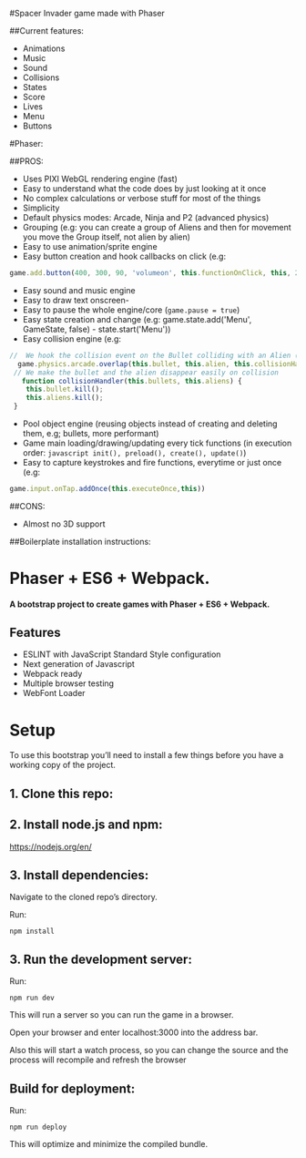 #Spacer Invader game made with Phaser

##Current features:

- Animations
- Music
- Sound
- Collisions
- States
- Score
- Lives
- Menu
- Buttons


#Phaser:

##PROS:

- Uses PIXI WebGL rendering engine (fast)
- Easy to understand what the code does by just looking at it once 
- No complex calculations or verbose stuff for most of the things
- Simplicity
- Default physics modes: Arcade, Ninja and P2 (advanced physics)
- Grouping (e.g:  you can create a group of Aliens and then for movement you move the Group itself, not alien by alien)
- Easy to use animation/sprite engine 
- Easy button creation and hook callbacks on click (e.g: 
```javascript 
game.add.button(400, 300, 90, 'volumeon', this.functionOnClick, this, 2, 1, 0)
```
- Easy sound and music engine
- Easy to draw text onscreen- 
- Easy to pause the whole engine/core (```game.pause = true```)
- Easy state creation and change (e.g: game.state.add('Menu', GameState, false) - state.start('Menu'))
- Easy collision engine (e.g:  
```javascript
//  We hook the collision event on the Bullet colliding with an Alien (firing collisionHandler function on overlap)
  game.physics.arcade.overlap(this.bullet, this.alien, this.collisionHandler, null, this);
 // We make the bullet and the alien disappear easily on collision
   function collisionHandler(this.bullets, this.aliens) { 
    this.bullet.kill(); 
    this.aliens.kill();
 }
 ```
- Pool object engine (reusing objects instead of creating and deleting them, e.g; bullets, more performant)
- Game main loading/drawing/updating every tick functions (in execution order: ```javascript init(), preload(), create(), update()```)
- Easy to capture keystrokes and fire functions, everytime or just once (e.g: 
```javascript 
game.input.onTap.addOnce(this.executeOnce,this))
```

##CONS:

- Almost no 3D support


##Boilerplate installation instructions:

# Phaser + ES6 + Webpack.
#### A bootstrap project to create games with Phaser + ES6 + Webpack.

## Features
- ESLINT with JavaScript Standard Style configuration
- Next generation of Javascript
- Webpack ready
- Multiple browser testing
- WebFont Loader


# Setup
To use this bootstrap you’ll need to install a few things before you have a working copy of the project.

## 1. Clone this repo:

## 2. Install node.js and npm:

https://nodejs.org/en/


## 3. Install dependencies:

Navigate to the cloned repo’s directory.

Run:

```npm install```

## 3. Run the development server:

Run:

```npm run dev```

This will run a server so you can run the game in a browser.

Open your browser and enter localhost:3000 into the address bar.

Also this will start a watch process, so you can change the source and the process will recompile and refresh the browser


## Build for deployment:

Run:

```npm run deploy```

This will optimize and minimize the compiled bundle.
